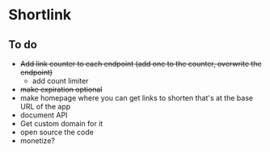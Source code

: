 # Shortlink

## To do

-   ~~Add link counter to each endpoint (add one to the counter, overwrite the endpoint)~~
    -   add count limiter
-   ~~make expiration optional~~
-   make homepage where you can get links to shorten that's at the base URL of the app
-   document API
-   Get custom domain for it
-   open source the code
-   monetize?
